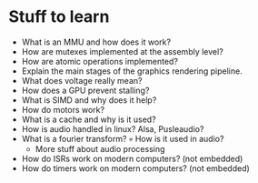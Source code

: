 # Stuff to learn
- What is an MMU and how does it work?
- How are mutexes implemented at the assembly level?
- How are atomic operations implemented?
- Explain the main stages of the graphics rendering pipeline.
- What does voltage really mean?
- How does a GPU prevent stalling?
- What is SIMD and why does it help?
- How do motors work?
- What is a cache and why is it used?
- How is audio handled in linux? Alsa, Pusleaudio?
- What is a fourier transform? :skull: How is it used in audio?
  - More stuff about audio processing
- How do ISRs work on modern computers? (not embedded)
- How do timers work on modern computers? (not embedded)
